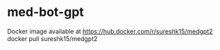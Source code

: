 # med-bot-gpt
Docker image available at
https://hub.docker.com/r/sureshk15/medgpt2
docker pull sureshk15/medgpt2
